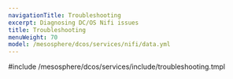 ```yaml
---
navigationTitle: Troubleshooting
excerpt: Diagnosing DC/OS Nifi issues
title: Troubleshooting
menuWeight: 70
model: /mesosphere/dcos/services/nifi/data.yml
---
```


#include /mesosphere/dcos/services/include/troubleshooting.tmpl
